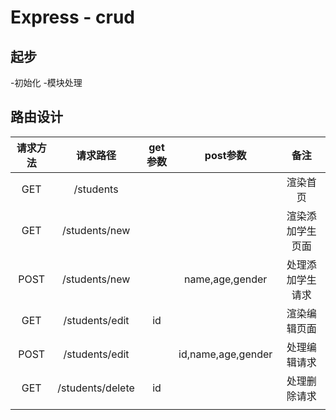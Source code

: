 # Express - crud

## 起步

-初始化
-模块处理

## 路由设计

| 请求方法 |     请求路径     | get参数 |      post参数      |       备注       |
| :------: | :--------------: | :-----: | :----------------: | :--------------: |
|   GET    |    /students     |         |                    |     渲染首页     |
|   GET    |  /students/new   |         |                    | 渲染添加学生页面 |
|   POST   |  /students/new   |         |  name,age,gender   | 处理添加学生请求 |
|   GET    |  /students/edit  |   id    |                    |   渲染编辑页面   |
|   POST   |  /students/edit  |         | id,name,age,gender |   处理编辑请求   |
|   GET    | /students/delete |   id    |                    |   处理删除请求   |
|          |                  |         |                    |                  |
 







